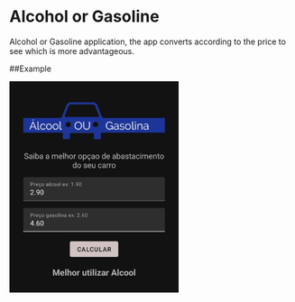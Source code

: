 # Alcohol or Gasoline
Alcohol or Gasoline application, the app converts according to the price to see which is more advantageous.

##Example


 <img width="300" alt="SwipeableRecyclerView" src="https://github.com/AlanAndCode/Alcool-ou-gasolina/blob/main/app/src/main/res/drawable/inicial.jpg">
